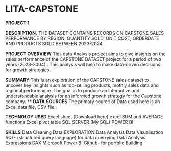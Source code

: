 # LITA-CAPSTONE
**PROJECT 1**

**DESCRIPTION.**
THE DATASET CONTAINS RECORDS ON CAPSTONE SALES PERFORMANCE BY REGION, QUANTITY SOLD, UNIT COST, ORDERDATE AND PRODUCTS SOLD BETWEEN 2023-2024.

**PROJECT OVERVIEW**
This data Analysis project aims to give insights on the sales performance of the CAPSTONE DATASET project for a period of two years (2023-2004) . This analysis will help to make data-driven decisions for growth strategies.

**SUMMARY**
This is an exploration of the CAPSTONE sales dataset to uncover key insights such as top-selling products, motnly sales data and regional performance. The goal is to produce an interactive and understandable analysis for an informed growth strategy for the Capstone company.
**
**DATA SOURCES**
The primary source of Data used here is an Excel data file, CSV file.

**TECHNOLGY USED**
Excel sheet (Download here)
excel SUM and AVERAGE functions
Excel pivot table
SQL SERVER (My SQL)
POWER BI

**SKILLS**
Data Cleaning
Data EXPLORATION
Data Analysis
Data Visualisation
SQL- (structured query language) for data querrying
Data Analysis Expressions DAX
Microsoft Power BI
Github- for porfolio Building
